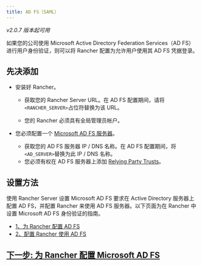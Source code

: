 ```yaml
---
title: AD FS（SAML）
---
```


_v2.0.7 版本起可用_

如果您的公司使用 Microsoft Active Directory Federation Services（AD FS）进行用户身份验证，则可以将 Rancher 配置为允许用户使用其 AD FS 凭据登录。

## 先决添加

- 安装好 Rancher。

  - 获取您的 Rancher Server URL。在 AD FS 配置期间，请将`<RANCHER_SERVER>`占位符替换为该 URL。

  - 您的 Rancher 必须具有全局管理员帐户。

- 您必须配置一个 [Microsoft AD FS 服务器](https://docs.microsoft.com/en-us/windows-server/identity/active-directory-federation-services)。

  - 获取您的 AD FS 服务器 IP / DNS 名称。在 AD FS 配置期间，将`<AD_SERVER>`替换为此 IP / DNS 名称。
  - 您必须有权在 AD FS 服务器上添加 [Relying Party Trusts](https://docs.microsoft.com/zh-cn/windows-server/identity/ad-fs/operations/create-a-relying-party-trust)。

## 设置方法

使用 Rancher Server 设置 Microsoft AD FS 要求在 Active Directory 服务器上配置 AD FS，并配置 Rancher 来使用 AD FS 服务器。以下页面为在 Rancher 中设置 Microsoft AD FS 身份验证的指南。

- [1、为 Rancher 配置 AD FS](/docs/admin-settings/authentication/microsoft-adfs/microsoft-adfs-setup/_index)
- [2、配置 Rancher 使用 AD FS](/docs/admin-settings/authentication/microsoft-adfs/rancher-adfs-setup/_index)

## [下一步: 为 Rancher 配置 Microsoft AD FS](/docs/admin-settings/authentication/microsoft-adfs/microsoft-adfs-setup/_index)
